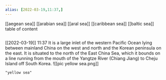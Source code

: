 ```yaml
---
alias: [2022-03-19,11:37,]
---
```

[[aegean sea]] [[arabian sea]] [[aral sea]] [[caribbean sea]] [[baltic sea]]
table of content
```toc
```

[[2022-03-19]] 11:37
It is a large inlet of the western Pacific Ocean lying between mainland China on the west and north and the Korean peninsula on the east.
It is situated to the north of the East China Sea, which it bounds on a line running from the mouth of the Yangtze River (Chiang Jiang) to Cheju Island off South Korea.
![[pic yellow sea.png]]
```query
"yellow sea"
```